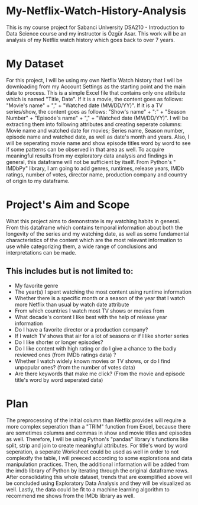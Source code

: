 # My-Netflix-Watch-History-Analysis
This is my course project for Sabanci University DSA210 - Introduction to Data Science course and my instructor is Özgür Asar. This work will be an analysis of my Netflix watch history which goes back to over 7 years.

 # My Dataset
For this project, I will be using my own Netflix Watch history that I will be downloading from my Account Settings as the starting point and the main data to process. This is a simple Excel file that contains only one attribute which is named "Title, Date". If it is a movie, the content goes as follows: "Movie's name" + "," + "Watched date (MM/DD/YY)". If it is a TV series/show, the content goes as follows: "Show's name" + ":" + "Season Number" + "Episode's name" + "," + "Watched date (MM/DD/YY)". I will be extracting them into following attributes and creating seperate columns: Movie name and watched date for movies; Series name, Season number, episode name and watched date, as well as date's month and years. Also, I will be seperating movie name and show episode titles word by word to see if some patterns can be observed in that area as well. To acquire meaningful results from my exploratory data analysis and findings in general, this dataframe will not be sufficient by itself. From Python's " IMDbPy" library, I am going to add genres, runtimes, release years, IMDb ratings, number of votes, director name, production company and country of origin to my dataframe. 

# Project's Aim and Scope
What this project aims to demonstrate is my watching habits in general. From this dataframe which contains temporal information about both the longevity of the series and my watching date, as well as some fundamental characteristics of the content which are the most relevant information to use while categorizing them, a wide range of conclusions and interpretations can be made. 
## This includes but is not limited to:
- My favorite genre
- The year(s) I spent watching the most content using runtime information
- Whether there is a specific month or a season of the year that I watch more Netflix than usual by watch date attribute
- From which countries I watch most TV shows or movies from
- What decade's content I like best with the help of release year information
- Do I have a favorite director or a production company?
- If I watch TV shows that air for a lot of seasons or if I like shorter series
- Do I like shorter or longer episodes?
- Do I like content with high rating or do I give a chance to the badly reviewed ones (from IMDb ratings data) ?
- Whether I watch widely known movies or TV shows, or do I find unpopular ones? (from the number of votes data)
- Are there keywords that make me click? (From the movie and episode title's word by word seperated data)

# Plan
The preprocessing of the initial column than Netflix provides will require a more complex seperation than a "TRIM" function from Excel, because there are sometimes columns and commas in show and movie titles and episodes as well. Therefore, I will be using Python's "pandas" library's functions like split, strip and join to create meaningful attributes. For title's word by word seperation, a seperate Worksheet could be used as well in order to not complexify the table, I will preeced according to some explorations and data manipulation practices. Then, the additional information will be added from the imdb library of Python by iterating through the original dataframe rows. After consolidating this whole dataset, trends that are exemplified above will be concluded using Exploratory Data Analysis and they will be visualized as well. Lastly, the data could be fit to a machine learning algorithm to recommend me shows from the IMDb library as well. 

